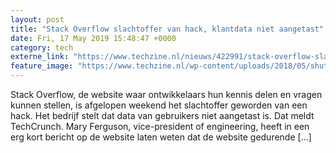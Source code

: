```yaml
---
layout: post
title: "Stack Overflow slachtoffer van hack, klantdata niet aangetast"
date: Fri, 17 May 2019 15:48:47 +0000
category: tech
externe_link: "https://www.techzine.nl/nieuws/422991/stack-overflow-slachtoffer-van-hack-klantdata-niet-aangetast.html"
feature_image: "https://www.techzine.nl/wp-content/uploads/2018/05/shutterstock_453152185.jpg"
---
```


Stack Overflow, de website waar ontwikkelaars hun kennis delen en vragen kunnen stellen, is afgelopen weekend het slachtoffer geworden van een hack. Het bedrijf stelt dat data van gebruikers niet aangetast is. Dat meldt TechCrunch. Mary Ferguson, vice-president of engineering, heeft in een erg kort bericht op de website laten weten dat de website gedurende [&#8230;]
